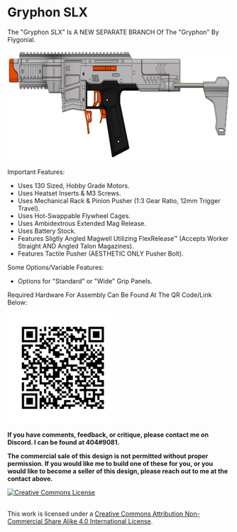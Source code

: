 # Gryphon SLX
The "Gryphon SLX" Is A NEW SEPARATE BRANCH Of The "Gryphon" By Flygonial. 

<img src="GHImages/CAD.png" height="250">

Important Features:

* Uses 130 Sized, Hobby Grade Motors.
* Uses Heatset Inserts & M3 Screws.
* Uses Mechanical Rack & Pinion Pusher (1:3 Gear Ratio, 12mm Trigger Travel).
* Uses Hot-Swappable Flywheel Cages.
* Uses Ambidextrous Extended Mag Release.
* Uses Battery Stock.
* Features Sligtly Angled Magwell Utilizing FlexRelease™ (Accepts Worker Straight AND Angled Talon Magazines).
* Features Tactile Pusher (AESTHETIC ONLY Pusher Bolt).

Some Options/Variable Features:

* Options for "Standard" or "Wide" Grip Panels.

Required Hardware For Assembly Can Be Found At The QR Code/Link Below:

<a rel="hardware" href="https://tinyurl.com/bddptmpr"><img src="GHImages/QRCODE.png" height="250"></a>

**If you have comments, feedback, or critique, please contact me on Discord. I can be found at 404#9081.**

**The commercial sale of this design is not permitted without proper permission. If you would like me to build one of these for you, or you would like to become a seller of this design, please reach out to me at the contact above.**

<a rel="license" href="http://creativecommons.org/licenses/by-nc-sa/4.0/"><img alt="Creative Commons License" style="border-width:0" src="https://i.creativecommons.org/l/by-nc-sa/4.0/88x31.png" /></a>

<br />This work is licensed under a <a rel="license" href="http://creativecommons.org/licenses/by-nc-sa/4.0/">Creative Commons Attribution Non-Commercial Share Alike 4.0 International License</a>.
